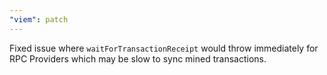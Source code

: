```yaml
---
"viem": patch
---
```


Fixed issue where `waitForTransactionReceipt` would throw immediately for RPC Providers which may be slow to sync mined transactions.
